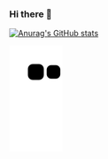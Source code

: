 ### Hi there 👋
          

[![Anurag's GitHub stats](https://github-readme-stats.vercel.app/api?username=yljcode1&count_private=true&show_icons=true&theme=cobalt)](https://github.com/anuraghazra/github-readme-stats)

![](https://raw.githubusercontent.com/yljcode1/yljcode1/main/assets/github-contribution-grid-snake.svg)
<!--
**yljcode1/yljcode1** is a ✨ _special_ ✨ repository because its `README.md` (this file) appears on your GitHub profile.

Here are some ideas to get you started:

- 🔭 I’m currently working on ...
- 🌱 I’m currently learning ...
- 👯 I’m looking to collaborate on ...
- 🤔 I’m looking for help with ...
- 💬 Ask me about ...
- 📫 How to reach me: ...
- 😄 Pronouns: ...
- ⚡ Fun fact: ...
-->

